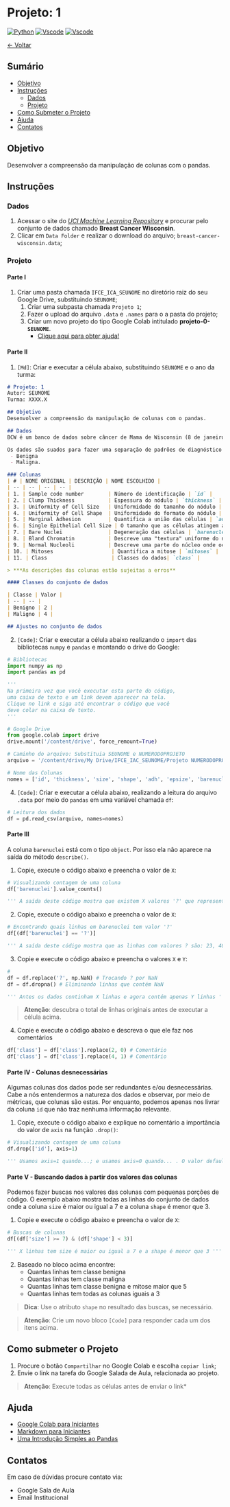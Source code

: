 # Projeto: 1

[![Python](https://img.shields.io/badge/-python-gray?logo=python)](https://www.python.org/)
[![Vscode](https://img.shields.io/badge/-pandas-gray?logo=pandas)](https://code.visualstudio.com/)
[![Vscode](https://img.shields.io/badge/-jupyter-gray?logo=jupyter)](https://code.visualstudio.com/)

[← Voltar](../../README.md)

## Sumário

- [Objetivo](#objetivo)
- [Instruções](#instruções)
  - [Dados](#dados)
  - [Projeto](#projeto)
- [Como Submeter o Projeto](#como-submeter-o-projeto)
- [Ajuda](#ajuda)
- [Contatos](#contatos)

## Objetivo
Desenvolver a compreensão da manipulação de colunas com o pandas.

## Instruções

### Dados

1. Acessar o site do [*UCI Machine Learning Repository*](https://archive.ics.uci.edu/ml/datasets.php) e procurar pelo conjunto de dados chamado **Breast Cancer Wisconsin**.
2. Clicar em `Data Folder` e realizar o download do arquivo; `breast-cancer-wisconsin.data`;

### Projeto

#### Parte I

1. Criar uma pasta chamada `IFCE_ICA_SEUNOME` no diretório raiz do seu Google Drive, substituindo `SEUNOME`;
    1. Criar uma subpasta chamada `Projeto 1`;
    2. Fazer o upload do arquivo `.data` e `.names` para o a pasta do projeto;
    3. Criar um novo projeto do tipo Google Colab intitulado **projeto-0-`SEUNOME`**. 
       - [Clique aqui para obter ajuda!](#ajuda)


#### Parte II

1. `[Md]`: Criar e executar a célula abaixo, substituindo `SEUNOME` e o ano da turma:

```md
# Projeto: 1
Autor: SEUMOME
Turma: XXXX.X

## Objetivo
Desenvolver a compreensão da manipulação de colunas com o pandas.

## Dados
BCW é um banco de dados sobre câncer de Mama de Wisconsin (8 de janeiro de 1991) disponibilizado pelo hospital da Universidade de Wisconsin, em Madison, do **Dr. William H. Wolberg**. 

Os dados são suados para fazer uma separação de padrões de diagnóstico médico aplicado à citologia mamária. Para cada instância do dado apenas duas classes são possíveis:
 - Benigna
 - Maligna.

### Colunas
| # | NOME ORIGINAL | DESCRIÇÃO | NOME ESCOLHIDO |
| -- | -- | -- | -- |
| 1. | Sample code number        | Número de identificação | `id` |
| 2. | Clump Thickness           | Espessura do nódulo | `thickness` |
| 3. | Uniformity of Cell Size   | Uniformidade do tamanho do nódulo | `size` |
| 4. | Uniformity of Cell Shape  | Uniformidade do formato do nódulo | `shape` |
| 5. | Marginal Adhesion         | Quantifica a união das células | `adh` |
| 6. | Single Epithelial Cell Size | O tamanho que as células atingem antes da divisão celular | `epsize` |
| 7. | Bare Nuclei               | Degeneração das células | `barenuclei` |
| 8. | Bland Chromatin           | Descreve uma "textura" uniforme do núcleo de células benígnas | `chromatin` |
| 9. | Normal Nucleoli           | Descreve uma parte do núcleo onde ocorre a produção de ribissomos | `nucleoli` |
| 10. | Mitoses                   | Quantifica a mitose | `mitoses` |
| 11. | Class                     | Classes do dados| `class` |

> ***As descrições das colunas estão sujeitas a erros**

#### Classes do conjunto de dados

| Classe | Valor |
| -- | -- |
| Benigno | 2 |
| Maligno | 4 |

## Ajustes no conjunto de dados
```

2. `[Code]`: Criar e executar a célula abaixo realizando o `import` das bibliotecas `numpy` e `pandas` e montando o drive do Google:

```py
# Bibliotecas
import numpy as np
import pandas as pd

''' 
Na primeira vez que você executar esta parte do código, 
uma caixa de texto e um link devem aparecer na tela. 
Clique no link e siga até encontrar o código que você 
deve colar na caixa de texto. 
'''

# Google Drive
from google.colab import drive
drive.mount('/content/drive', force_remount=True)

# Caminho do arquivo: Substituia SEUNOME e NUMERODOPROJETO
arquivo = '/content/drive/My Drive/IFCE_IAC_SEUNOME/Projeto NUMERODOPROJETO/breast-cancer-wisconsin.data'

# Nome das Colunas
nomes = ['id', 'thickness', 'size', 'shape', 'adh', 'epsize', 'barenuclei', 'chromatin', 'nucleoli', 'mitoses', 'class']

```

4. `[Code]`: Criar e executar a célula abaixo, realizando a leitura do arquivo `.data` por meio do `pandas` em uma variável chamada `df`:

```py
# Leitura dos dados
df = pd.read_csv(arquivo, names=nomes)
```

#### Parte III 

A coluna `barenuclei` está com o tipo `object`. Por isso ela não aparece na saída do método `describe()`. 

1. Copie, execute o código abaixo e preencha o valor de `X`:

```py
# Visualizando contagem de uma coluna
df['barenuclei'].value_counts()

''' A saída deste código mostra que existem X valores '?' que representam valores faltantes. '''
```

2. Copie, execute o código abaixo e preencha o valor de `X`:

```py
# Encontrando quais linhas em barenuclei tem valor '?'
df[(df['barenuclei'] == '?')]

''' A saída deste código mostra que as linhas com valores ? são: 23, 40, X... '''
```

3. Copie e execute o código abaixo e preencha o valores `X` e `Y`:

```py
#
df = df.replace('?', np.NaN) # Trocando ? por NaN
df = df.dropna() # Eliminando linhas que contém NaN

''' Antes os dados continham X linhas e agora contém apenas Y linhas '''
```

> **Atenção**: descubra o total de linhas originais antes de executar a célula acima.

4. Copie e execute o código abaixo e descreva o que ele faz nos comentários

```py
df['class'] = df['class'].replace(2, 0) # Comentário
df['class'] = df['class'].replace(4, 1) # Comentário
```

#### Parte IV - Colunas desnecessárias

Algumas colunas dos dados pode ser redundantes e/ou desnecessárias. Cabe a nós entendermos a natureza dos dados e observar, por meio de métricas, que colunas são estas. Por enquanto, podemos apenas nos livrar da coluna `id` que não traz nenhuma informação relevante.

1. Copie, execute o código abaixo e explique no comentário a importância do valor de `axis` na função `.drop()`:

```py
# Visualizando contagem de uma coluna
df.drop(['id'], axis=1)

''' Usamos axis=1 quando...; e usamos axis=0 quando... . O valor default de axis é X '''
```


#### Parte V - Buscando dados à partir dos valores das colunas

Podemos fazer buscas nos valores das colunas com pequenas porções de código. O exemplo abaixo mostra todas as linhas do conjunto de dados onde a coluna `size` é maior ou igual a 7 e a coluna `shape` é menor que 3.

1. Copie e execute o código abaixo e preencha o valor de `X`:

```py
# Buscas de colunas
df[(df['size'] >= 7) & (df['shape'] < 3)]

''' X linhas tem size é maior ou igual a 7 e a shape é menor que 3 '''
```

2. Baseado no bloco acima encontre:
   - Quantas linhas tem classe benigna
   - Quantas linhas tem classe maligna
   - Quantas linhas tem classe benigna e mitose maior que 5
   - Quantas linhas tem todas as colunas iguais a 3

> **Dica**: Use o atributo `shape` no resultado das buscas, se necessário.

> **Atenção**: Crie um novo bloco `[Code]` para responder cada um dos itens acima.

## Como submeter o Projeto
1. Procure o botão `Compartilhar` no Google Colab e escolha `copiar link`;
2. Envie o link na tarefa do Google Salada de Aula, relacionada ao projeto.

 > **Atenção**: Execute todas as células antes de enviar o link*

## Ajuda
 - [Google Colab para Iniciantes](https://medium.com/machina-sapiens/google-colab-guia-do-iniciante-334d70aad531)
 - [Markdown para Iniciantes](https://produtive.me/guia/markdown-um-guia-para-iniciantes/)
 - [Uma Introdução Simples ao Pandas](https://medium.com/data-hackers/uma-introdu%C3%A7%C3%A3o-simples-ao-pandas-1e15eea37fa1)

## Contatos
Em caso de dúvidas procure contato via:
 - Google Sala de Aula
 - Email Institucional